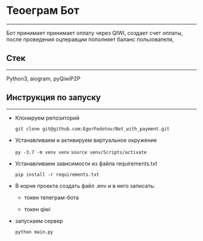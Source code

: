 
# Теоеграм Бот
***
Бот принимает принимает оплату через QIWI, создает счет оплаты, после проведения оцперавции пополняет баланс пользователя,

## Стек
***
Python3, aiogram, pyQiwiP2P

## Инструкция по запуску
***
* Клонируем репозиторий

	`
	git clone git@github.com:EgorFedotov/Bot_with_payment.git
	`


* Устанавливаем и активируем виртуальное окружение  

	`
    py -3.7 -m venv venv
    `
    `
    source venv/Scripts/activate
    `
   
   
* Устанавливаем зависимости из файла requirements.txt
 
	`
    pip install -r requirements.txt
    `
 

* В корне проекта создать файл .env и в него записать:

    - токен телеграм-бота

    - токен qiwi 


* запускаем сервер 

    `
	python main.py
    `
